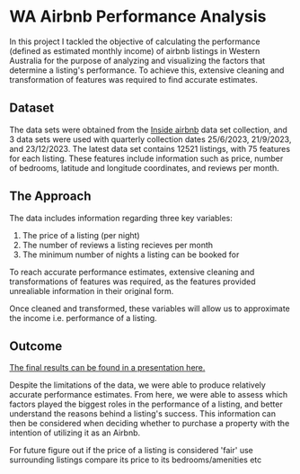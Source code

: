 # WA Airbnb Performance Analysis
In this project I tackled the objective of calculating the performance (defined as estimated monthly income) of airbnb listings in Western Australia for the purpose of analyzing and visualizing the factors that determine a listing's performance. To achieve this, extensive cleaning and transformation of features was required to find accurate estimates.

## Dataset 
The data sets were obtained from the [Inside airbnb](https://insideairbnb.com/) data set collection, and 3 data sets were used with quarterly collection dates 25/6/2023, 21/9/2023, and 23/12/2023. The latest data set contains 12521 listings, with 75 features for each listing. These features include information such as price, number of bedrooms, latitude and longitude coordinates, and reviews per month.

## The Approach
The data includes information regarding three key variables:
1. The price of a listing (per night)
2. The number of reviews a listing recieves per month
3. The minimum number of nights a listing can be booked for

To reach accurate performance estimates, extensive cleaning and transformations of features was required, as the features provided unrealiable information in their original form.

Once cleaned and transformed, these variables will allow us to approximate the income i.e. performance of a listing.


## Outcome
[The final results can be found in a presentation here.](AirbnbPresentation.pdf)

Despite the limitations of the data, we were able to produce relatively accurate performance estimates. From here, we were able to assess which factors played the biggest roles in the performance of a listing, and better understand the reasons behind a listing's success. This information can then be considered when deciding whether to purchase a property with the intention of utilizing it as an Airbnb.










For future
figure out if the price of a listing is considered 'fair'
  use surrounding listings
  compare its price to its bedrooms/amenities etc
  
